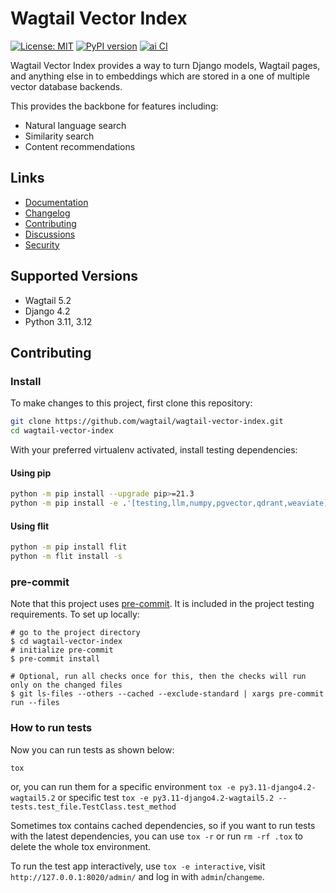 # Wagtail Vector Index

[![License: MIT](https://img.shields.io/badge/License-MIT-yellow.svg)](https://opensource.org/licenses/MIT)
[![PyPI version](https://badge.fury.io/py/wagtail-vector-index.svg)](https://badge.fury.io/py/wagtail-vector-index)
[![ai CI](https://github.com/wagtail/wagtail-vector-index/actions/workflows/test.yml/badge.svg)](https://github.com/wagtail/wagtail-vector-index/actions/workflows/test.yml)

Wagtail Vector Index provides a way to turn Django models, Wagtail pages, and anything else in to embeddings which are stored in a one of multiple vector database backends.

This provides the backbone for features including:

* Natural language search
* Similarity search
* Content recommendations

## Links

- [Documentation](https://github.com/wagtail/wagtail-vector-index/blob/main/README.md)
- [Changelog](https://github.com/wagtail/wagtail-vector-index/blob/main/CHANGELOG.md)
- [Contributing](https://github.com/wagtail/wagtail-vector-index/blob/main/CHANGELOG.md)
- [Discussions](https://github.com/wagtail/wagtail-vector-index/discussions)
- [Security](https://github.com/wagtail/wagtail-vector-index/security)

## Supported Versions

* Wagtail 5.2
* Django 4.2
* Python 3.11, 3.12

## Contributing

### Install

To make changes to this project, first clone this repository:

```sh
git clone https://github.com/wagtail/wagtail-vector-index.git
cd wagtail-vector-index
```

With your preferred virtualenv activated, install testing dependencies:

#### Using pip

```sh
python -m pip install --upgrade pip>=21.3
python -m pip install -e .'[testing,llm,numpy,pgvector,qdrant,weaviate]' -U
```

#### Using flit

```sh
python -m pip install flit
python -m flit install -s
```

### pre-commit

Note that this project uses [pre-commit](https://github.com/pre-commit/pre-commit).
It is included in the project testing requirements. To set up locally:

```shell
# go to the project directory
$ cd wagtail-vector-index
# initialize pre-commit
$ pre-commit install

# Optional, run all checks once for this, then the checks will run only on the changed files
$ git ls-files --others --cached --exclude-standard | xargs pre-commit run --files
```

### How to run tests

Now you can run tests as shown below:

```sh
tox
```

or, you can run them for a specific environment `tox -e py3.11-django4.2-wagtail5.2` or specific test
`tox -e py3.11-django4.2-wagtail5.2 -- tests.test_file.TestClass.test_method`

Sometimes tox contains cached dependencies, so if you want to run tests with the latest dependencies, you can use `tox -r` or run `rm -rf .tox` to delete the whole tox environment.

To run the test app interactively, use `tox -e interactive`, visit `http://127.0.0.1:8020/admin/` and log in with `admin`/`changeme`.
